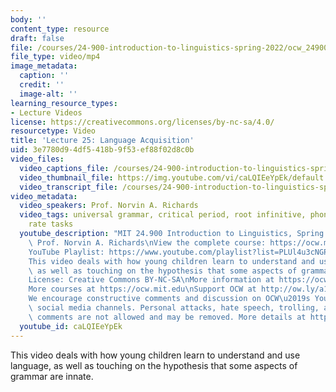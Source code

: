 ```yaml
---
body: ''
content_type: resource
draft: false
file: /courses/24-900-introduction-to-linguistics-spring-2022/ocw_24900_lecture25_2022may05_360p_16_9.mp4
file_type: video/mp4
image_metadata:
  caption: ''
  credit: ''
  image-alt: ''
learning_resource_types:
- Lecture Videos
license: https://creativecommons.org/licenses/by-nc-sa/4.0/
resourcetype: Video
title: 'Lecture 25: Language Acquisition'
uid: 3e7780d9-4df5-418b-9f53-ef88f02d8c0b
video_files:
  video_captions_file: /courses/24-900-introduction-to-linguistics-spring-2022/1FRgFrTY2rk4Xuiy0lIRJRJ7J3Zswb-Lj_transcript.webvtt
  video_thumbnail_file: https://img.youtube.com/vi/caLQIEeYpEk/default.jpg
  video_transcript_file: /courses/24-900-introduction-to-linguistics-spring-2022/1FRgFrTY2rk4Xuiy0lIRJRJ7J3Zswb-Lj_transcript.pdf
video_metadata:
  video_speakers: Prof. Norvin A. Richards
  video_tags: universal grammar, critical period, root infinitive, phonotactics, sucking
    rate tasks
  youtube_description: "MIT 24.900 Introduction to Linguistics, Spring 2022\nInstructor:\
    \ Prof. Norvin A. Richards\nView the complete course: https://ocw.mit.edu/courses/24-900-introduction-to-linguistics-spring-2022/\n\
    YouTube Playlist: https://www.youtube.com/playlist?list=PLUl4u3cNGP63BZGNOqrF2qf_yxOjuG35j\n\
    This video deals with how young children learn to understand and use language,\
    \ as well as touching on the hypothesis that some aspects of grammar are innate.\n\
    License: Creative Commons BY-NC-SA\nMore information at https://ocw.mit.edu/terms\n\
    More courses at https://ocw.mit.edu\nSupport OCW at http://ow.ly/a1If50zVRlQ\n\
    We encourage constructive comments and discussion on OCW\u2019s YouTube and other\
    \ social media channels. Personal attacks, hate speech, trolling, and inappropriate\
    \ comments are not allowed and may be removed. More details at https://ocw.mit.edu/comments.\n"
  youtube_id: caLQIEeYpEk
---
```

This video deals with how young children learn to understand and use language, as well as touching on the hypothesis that some aspects of grammar are innate.